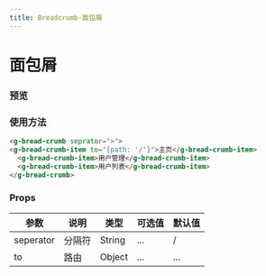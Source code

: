 ```yaml
---
title: Breadcrumb-面包屑 
---
```


# 面包屑

### 预览

<clientOnly>
  <breadcrumb-demo style="margin-top: 16px"></breadcrumb-demo>
</clientOnly>

### 使用方法
``` html 
<g-bread-crumb seprator=">">
<g-bread-crumb-item to="{path: '/'}">主页</g-bread-crumb-item>
  <g-bread-crumb-item>用户管理</g-bread-crumb-item>
  <g-bread-crumb-item>用户列表</g-bread-crumb-item>
</g-bread-crumb>
```

### Props 
| 参数 | 说明 | 类型 | 可选值 | 默认值  |
| --- | --- | --- | --- | --- |
| seperator | 分隔符 | String | ... | / |
| to | 路由 | Object | ... | ... 

